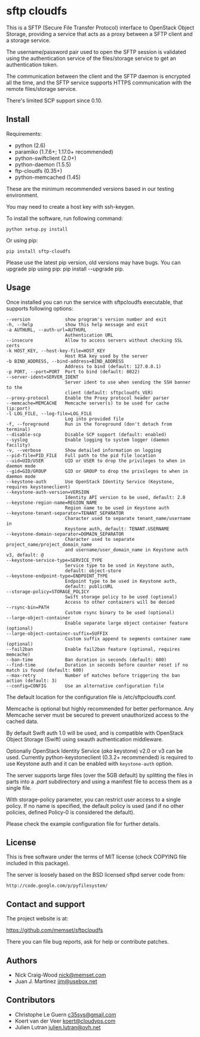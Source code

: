 sftp cloudfs
============

This is a SFTP (Secure File Transfer Protocol) interface to OpenStack
Object Storage, providing a service that acts as a proxy between a
SFTP client and a storage service.

The username/password pair used to open the SFTP session is validated
using the authentication service of the files/storage service to get
an authentication token.

The communication between the client and the SFTP daemon is encrypted
all the time, and the SFTP service supports HTTPS communication with
the remote files/storage service.

There's limited SCP support since 0.10.


Install
-------

Requirements:

- python (2.6)
- paramiko (1.7.6+; 1.17.0+ recommended)
- python-swiftclient (2.0+)
- python-daemon (1.5.5)
- ftp-cloudfs (0.35+)
- python-memcached (1.45)

These are the minimum recommended versions based in our testing
environment.

You may need to create a host key with ssh-keygen.

To install the software, run following command:

    python setup.py install

Or using pip:

    pip install sftp-cloudfs

Please use the latest pip version, old versions may have bugs. You
can upgrade pip using pip: pip install --upgrade pip.


Usage
-----

Once installed you can run the service with sftpcloudfs executable,
that supports following options:

    --version             show program's version number and exit
    -h, --help            show this help message and exit
    -a AUTHURL, --auth-url=AUTHURL
                          Authentication URL
    --insecure            Allow to access servers without checking SSL certs
    -k HOST_KEY, --host-key-file=HOST_KEY
                          Host RSA key used by the server
    -b BIND_ADDRESS, --bind-address=BIND_ADDRESS
                          Address to bind (default: 127.0.0.1)
    -p PORT, --port=PORT  Port to bind (default: 8022)
    --server-ident=SERVER_IDENT
                          Server ident to use when sending the SSH banner to the
                          client (default: sftpcloudfs_VER)
    --proxy-protocol      Enable the Proxy protocol header parser
    --memcache=MEMCACHE   Memcache server(s) to be used for cache (ip:port)
    -l LOG_FILE, --log-file=LOG_FILE
                          Log into provided file
    -f, --foreground      Run in the foreground (don't detach from terminal)
    --disable-scp         Disable SCP support (default: enabled)
    --syslog              Enable logging to system logger (daemon facility)
    -v, --verbose         Show detailed information on logging
    --pid-file=PID_FILE   Full path to the pid file location
    --uid=UID/USER        UID or USER to drop the privileges to when in daemon mode
    --gid=GID/GROUP       GID or GROUP to drop the privileges to when in daemon mode
    --keystone-auth       Use OpenStack Identity Service (Keystone, requires keystoneclient)
    --keystone-auth-version=VERSION
                          Identity API version to be used, default: 2.0
    --keystone-region-name=REGION_NAME
                          Region name to be used in Keystone auth
    --keystone-tenant-separator=TENANT_SEPARATOR
                          Character used to separate tenant_name/username in
                          Keystone auth, default: TENANT.USERNAME
    --keystone-domain-separator=DOMAIN_SEPARATOR
                          Character used to separate project_name/project_domain_name
                          and username/user_domain_name in Keystone auth v3, default: @
    --keystone-service-type=SERVICE_TYPE
                          Service type to be used in Keystone auth,
                          default: object-store
    --keystone-endpoint-type=ENDPOINT_TYPE
                          Endpoint type to be used in Keystone auth,
                          default: publicURL
    --storage-policy=STORAGE_POLICY
                          Swift storage policy to be used (optional)
                          Access to other containers will be denied
    --rsync-bin=PATH
                          Custom rsync binary to be used (optional)
    --large-object-container
                          Enable separate large object container feature (optional)
    --large-object-container-suffix=SUFFIX
                          Custom suffix append to segments container name (optional)
    --fail2ban            Enable fail2ban feature (optional, requires memcache)
    --ban-time            Ban duration in seconds (default: 600)
    --find-time           Duration in seconds before counter reset if no match is found (default: 600)
    --max-retry           Number of matches before triggering the ban action (default: 3)
    --config=CONFIG       Use an alternative configuration file

The default location for the configuration file is /etc/sftpcloudfs.conf.

Memcache is optional but highly recommended for better performance. Any Memcache
server must be secured to prevent unauthorized access to the cached data.

By default Swift auth 1.0 will be used, and is compatible with OpenStack
Object Storage (Swift) using swauth authentication middleware.

Optionally OpenStack Identity Service (*aka* keystone) v2.0 or v3 can be used.
Currently python-keystoneclient (0.3.2+ recommended) is required to use Keystone auth
and it can be enabled with ``keystone-auth`` option.

The server supports large files (over the 5GB default) by splitting the files
in parts into a *.part* subdirectory and using a manifest file to access them as
a single file.

With storage-policy parameter, you can restrict user access to a single policy.
If no name is specified, the default policy is used (and if no other policies, defined
Policy-0 is considered the default).

Please check the example configuration file for further details.


License
-------

This is free software under the terms of MIT license (check COPYING file
included in this package).

The server is loosely based on the BSD licensed sftpd server code from:

    http://code.google.com/p/pyfilesystem/


Contact and support
-------------------

The project website is at:

  https://github.com/memset/sftpcloudfs

There you can file bug reports, ask for help or contribute patches.


Authors
-------

- Nick Craig-Wood <nick@memset.com>
- Juan J. Martinez <jjm@usebox.net>

Contributors
------------

- Christophe Le Guern <c35sys@gmail.com>
- Koert van der Veer <koert@cloudvps.com>
- Julien Lutran <julien.lutran@ovh.net>

